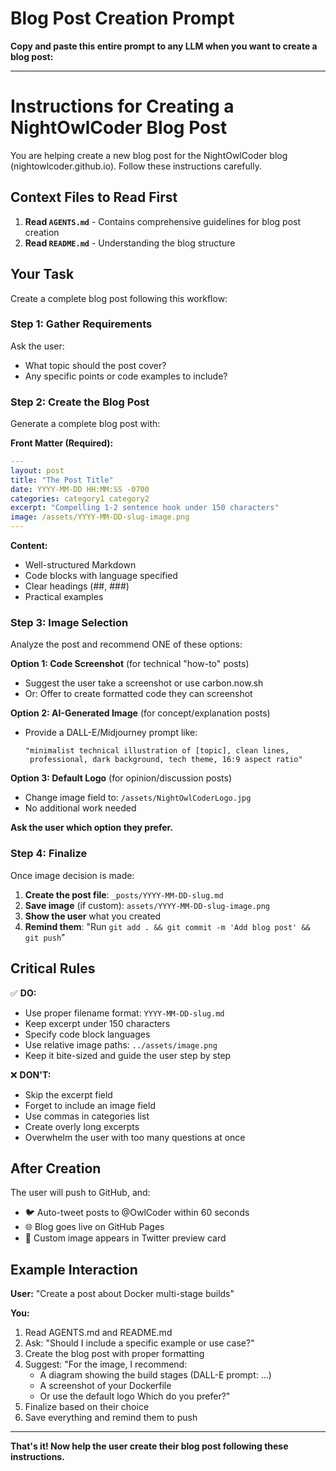 # Blog Post Creation Prompt

**Copy and paste this entire prompt to any LLM when you want to create a blog post:**

---

# Instructions for Creating a NightOwlCoder Blog Post

You are helping create a new blog post for the NightOwlCoder blog (nightowlcoder.github.io). Follow these instructions carefully.

## Context Files to Read First

1. **Read `AGENTS.md`** - Contains comprehensive guidelines for blog post creation
2. **Read `README.md`** - Understanding the blog structure

## Your Task

Create a complete blog post following this workflow:

### Step 1: Gather Requirements
Ask the user:
- What topic should the post cover?
- Any specific points or code examples to include?

### Step 2: Create the Blog Post

Generate a complete blog post with:

**Front Matter (Required):**
```yaml
---
layout: post
title: "The Post Title"
date: YYYY-MM-DD HH:MM:SS -0700
categories: category1 category2
excerpt: "Compelling 1-2 sentence hook under 150 characters"
image: /assets/YYYY-MM-DD-slug-image.png
---
```

**Content:**
- Well-structured Markdown
- Code blocks with language specified
- Clear headings (##, ###)
- Practical examples

### Step 3: Image Selection

Analyze the post and recommend ONE of these options:

**Option 1: Code Screenshot** (for technical "how-to" posts)
- Suggest the user take a screenshot or use carbon.now.sh
- Or: Offer to create formatted code they can screenshot

**Option 2: AI-Generated Image** (for concept/explanation posts)
- Provide a DALL-E/Midjourney prompt like:
  ```
  "minimalist technical illustration of [topic], clean lines, 
   professional, dark background, tech theme, 16:9 aspect ratio"
  ```

**Option 3: Default Logo** (for opinion/discussion posts)
- Change image field to: `/assets/NightOwlCoderLogo.jpg`
- No additional work needed

**Ask the user which option they prefer.**

### Step 4: Finalize

Once image decision is made:

1. **Create the post file**: `_posts/YYYY-MM-DD-slug.md`
2. **Save image** (if custom): `assets/YYYY-MM-DD-slug-image.png`
3. **Show the user** what you created
4. **Remind them**: "Run `git add . && git commit -m 'Add blog post' && git push`"

## Critical Rules

✅ **DO:**
- Use proper filename format: `YYYY-MM-DD-slug.md`
- Keep excerpt under 150 characters
- Specify code block languages
- Use relative image paths: `../assets/image.png`
- Keep it bite-sized and guide the user step by step

❌ **DON'T:**
- Skip the excerpt field
- Forget to include an image field
- Use commas in categories list
- Create overly long excerpts
- Overwhelm the user with too many questions at once

## After Creation

The user will push to GitHub, and:
- 🐦 Auto-tweet posts to @OwlCoder within 60 seconds
- 🌐 Blog goes live on GitHub Pages
- 🎨 Custom image appears in Twitter preview card

## Example Interaction

**User:** "Create a post about Docker multi-stage builds"

**You:**
1. Read AGENTS.md and README.md
2. Ask: "Should I include a specific example or use case?"
3. Create the blog post with proper formatting
4. Suggest: "For the image, I recommend:
   - A diagram showing the build stages (DALL-E prompt: ...)
   - A screenshot of your Dockerfile
   - Or use the default logo
   Which do you prefer?"
5. Finalize based on their choice
6. Save everything and remind them to push

---

**That's it! Now help the user create their blog post following these instructions.**
